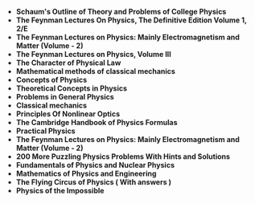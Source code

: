 <ul>
                                <li><b><a target="_blank" href="https://github.com/manjunath5496/ASP-Dot-NET-Books/blob/master/aspn(1).pdf" style="text-decoration:none;">Schaum's Outline of Theory and Problems of College Physics </a></b></li>
                                <li><b><a target="_blank" href="https://github.com/manjunath5496/ASP-Dot-NET-Books/blob/master/aspn(2).pdf" style="text-decoration:none;">The Feynman Lectures On Physics, The Definitive Edition Volume 1, 2/E</a></b></li>
                                <li><b><a target="_blank" href="https://github.com/manjunath5496/ASP-Dot-NET-Books/blob/master/aspn(3).pdf" style="text-decoration:none;">The Feynman Lectures on Physics: Mainly Electromagnetism and Matter (Volume - 2)</a></b></li>
                               
<li><b><a target="_blank" href="https://github.com/manjunath5496/ASP-Dot-NET-Books/blob/master/aspn(4).pdf" style="text-decoration:none;">The Feynman Lectures on Physics, Volume III</a></b></li>
                                <li><b><a target="_blank" href="https://github.com/manjunath5496/ASP-Dot-NET-Books/blob/master/aspn(5).pdf" style="text-decoration:none;">The Character of Physical Law</a></b></li>
                                
 <li><b><a target="_blank" href="https://github.com/manjunath5496/ASP-Dot-NET-Books/blob/master/aspn(6).pdf" style="text-decoration:none;">Mathematical methods of classical mechanics</a></b></li>
                          
<li><b><a target="_blank" href="https://github.com/manjunath5496/ASP-Dot-NET-Books/blob/master/aspn(7).pdf" style="text-decoration:none;">Concepts of Physics</a></b></li>
                                <li><b><a target="_blank" href="https://github.com/manjunath5496/ASP-Dot-NET-Books/blob/master/aspn(8).pdf" style="text-decoration:none;">Theoretical Concepts in Physics</a></b></li>
                                <li><b><a target="_blank" href="https://github.com/manjunath5496/ASP-Dot-NET-Books/blob/master/aspn(9).pdf" style="text-decoration:none;">Problems in General Physics</a></b></li>
                                
<li><b><a target="_blank" href="https://github.com/manjunath5496/ASP-Dot-NET-Books/blob/master/aspn(10).rar" style="text-decoration:none;">Classical mechanics</a></b></li>  
        
<li><b><a target="_blank" href="https://github.com/manjunath5496/ASP-Dot-NET-Books/blob/master/aspn(11).pdf" style="text-decoration:none;">Principles Of Nonlinear Optics </a></b></li>
                                <li><b><a target="_blank" href="https://github.com/manjunath5496/ASP-Dot-NET-Books/blob/master/aspn(12).pdf" style="text-decoration:none;">The Cambridge Handbook of Physics Formulas</a></b></li>
 <li><b><a target="_blank" href="https://github.com/manjunath5496/ASP-Dot-NET-Books/blob/master/aspn(13).pdf" style="text-decoration:none;">Practical Physics</a></b></li> 
 
 <li><b><a target="_blank" href="https://github.com/manjunath5496/ASP-Dot-NET-Books/blob/master/aspn(14).pdf" style="text-decoration:none;">The Feynman Lectures on Physics: Mainly Electromagnetism and Matter (Volume - 2)</a></b></li>
                                <li><b><a target="_blank" href="https://github.com/manjunath5496/ASP-Dot-NET-Books/blob/master/aspn(15).pdf" style="text-decoration:none;">200 More Puzzling Physics Problems With Hints and Solutions</a></b></li>
 <li><b><a target="_blank" href="https://github.com/manjunath5496/ASP-Dot-NET-Books/blob/master/aspn(16).pdf" style="text-decoration:none;">Fundamentals of Physics and Nuclear Physics</a></b></li> 
 
  <li><b><a target="_blank" href="https://github.com/manjunath5496/ASP-Dot-NET-Books/blob/master/aspn(18).pdf" style="text-decoration:none;">Mathematics of Physics and Engineering</a></b></li>
                                <li><b><a target="_blank" href="https://github.com/manjunath5496/ASP-Dot-NET-Books/blob/master/aspn(19).rar" style="text-decoration:none;">The Flying Circus of Physics ( With answers )</a></b></li>
 <li><b><a target="_blank" href="https://github.com/manjunath5496/ASP-Dot-NET-Books/blob/master/aspn(20).pdf" style="text-decoration:none;">Physics of the Impossible</a></b></li> 
 
 </ul>
